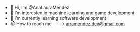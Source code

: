 - 👋 Hi, I’m @AnaLauraMendez
- 👀 I’m interested in machine learning and game development
- 🌱 I’m currently learning software development 
- 📫 How to reach me ---> anamendez.dev@gmail.com 
                     

<!---
AnaLauraMendez/AnaLauraMendez is a ✨ special ✨ repository because its `README.md` (this file) appears on your GitHub profile.
You can click the Preview link to take a look at your changes.
--->

